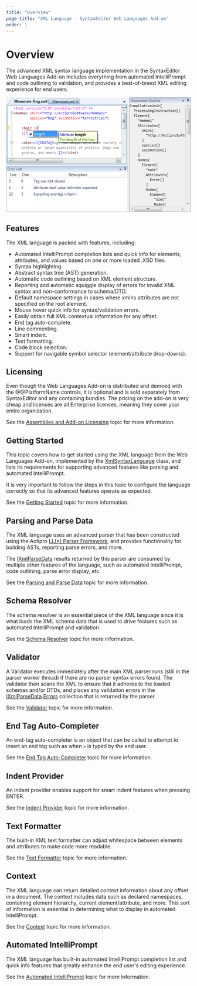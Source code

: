 ```yaml
---
title: "Overview"
page-title: "XML Language - SyntaxEditor Web Languages Add-on"
order: 1
---
```

# Overview

The advanced XML syntax language implementation in the SyntaxEditor Web Languages Add-on includes everything from automated IntelliPrompt and code outlining to validation, and provides a best-of-breed XML editing experience for end users.

![Screenshot](../../images/web-addon-xml.png)

## Features

The XML language is packed with features, including:

- Automated IntelliPrompt completion lists and quick info for elements, attributes, and values based on one or more loaded .XSD files.
- Syntax highlighting.
- Abstract syntax tree (AST) generation.
- Automatic code outlining based on XML element structure.
- Reporting and automatic squiggle display of errors for invalid XML syntax and non-conformance to schema/DTD.
- Default namespace settings in cases where xmlns attributes are not specified on the root element.
- Mouse hover quick info for syntax/validation errors.
- Easily obtain full XML contextual information for any offset.
- End tag auto-complete.
- Line commenting.
- Smart indent.
- Text formatting.
- Code block selection.
- Support for navigable symbol selector (element/attribute drop-downs).

## Licensing

Even though the Web Languages Add-on is distributed and demoed with the @@PlatformName controls, it is optional and is sold separately from SyntaxEditor and any containing bundles.  The pricing on the add-on is very cheap and licenses are all Enterprise licenses, meaning they cover your entire organization.

See the [Assemblies and Add-on Licensing](../../assemblies.md) topic for more information.

## Getting Started

This topic covers how to get started using the XML language from the Web Languages Add-on, implemented by the [XmlSyntaxLanguage](xref:ActiproSoftware.Text.Languages.Xml.Implementation.XmlSyntaxLanguage) class, and lists its requirements for supporting advanced features like parsing and automated IntelliPrompt.

It is very important to follow the steps in this topic to configure the language correctly so that its advanced features operate as expected.

See the [Getting Started](getting-started.md) topic for more information.

## Parsing and Parse Data

The XML language uses an advanced parser that has been constructed using the Actipro [LL(*) Parser Framework](../../ll-parser-framework/index.md), and provides functionality for building ASTs, reporting parse errors, and more.

The [IXmlParseData](xref:ActiproSoftware.Text.Languages.Xml.Implementation.IXmlParseData) results returned by this parser are consumed by multiple other features of the language, such as automated IntelliPrompt, code outlining, parse error display, etc.

See the [Parsing and Parse Data](parsing.md) topic for more information.

## Schema Resolver

The schema resolver is an essential piece of the XML language since it is what loads the XML schema data that is used to drive features such as automated IntelliPrompt and validation.

See the [Schema Resolver](schema-resolver.md) topic for more information.

## Validator

A Validator executes immediately after the main XML parser runs (still in the parser worker thread) if there are no parser syntax errors found.  The validator then scans the XML to ensure that it adheres to the loaded schemas and/or DTDs, and places any validation errors in the [IXmlParseData](xref:ActiproSoftware.Text.Languages.Xml.Implementation.IXmlParseData).[Errors](xref:ActiproSoftware.Text.Parsing.IParseErrorProvider.Errors) collection that is returned by the parser.

See the [Validator](validator.md) topic for more information.

## End Tag Auto-Completer

An end-tag auto-completer is an object that can be called to attempt to insert an end tag such as when `>` is typed by the end user.

See the [End Tag Auto-Completer](end-tag-auto-completer.md) topic for more information.

## Indent Provider

An indent provider enables support for smart indent features when pressing ENTER.

See the [Indent Provider](indent-provider.md) topic for more information.

## Text Formatter

The built-in XML text formatter can adjust whitespace between elements and attributes to make code more readable.

See the [Text Formatter](text-formatter.md) topic for more information.

## Context

The XML language can return detailed context information about any offset in a document.  The context includes data such as declared namespaces, containing element hierarchy, current element/attribute, and more.  This sort of information is essential in determining what to display in automated IntelliPrompt.

See the [Context](context.md) topic for more information.

## Automated IntelliPrompt

The XML language has built-in automated IntelliPrompt completion list and quick info features that greatly enhance the end user's editing experience.

See the [Automated IntelliPrompt](intelliprompt.md) topic for more information.
